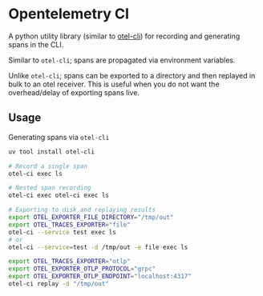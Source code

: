 # Opentelemetry CI

A python utility library (similar to [otel-cli](https://github.com/equinix-labs/otel-cli)) for recording and
generating spans in the CLI.

Similar to `otel-cli`; spans are propagated via environment variables.

Unlike `otel-cli`; spans can be exported to a directory and then replayed in bulk to an otel receiver. This is useful
when you do not want the overhead/delay of exporting spans live.

## Usage

Generating spans via `otel-cli`

```bash
uv tool install otel-cli

# Record a single span
otel-ci exec ls

# Nested span recording
otel-ci exec otel-ci exec ls

# Exporting to disk and replaying results
export OTEL_EXPORTER_FILE_DIRECTORY="/tmp/out"
export OTEL_TRACES_EXPORTER="file"
otel-ci --service test exec ls
# or
otel-ci --service=test -d /tmp/out -e file exec ls

export OTEL_TRACES_EXPORTER="otlp"
export OTEL_EXPORTER_OTLP_PROTOCOL="grpc"
export OTEL_EXPORTER_OTLP_ENDPOINT="localhost:4317"
otel-ci replay -d "/tmp/out"
```
